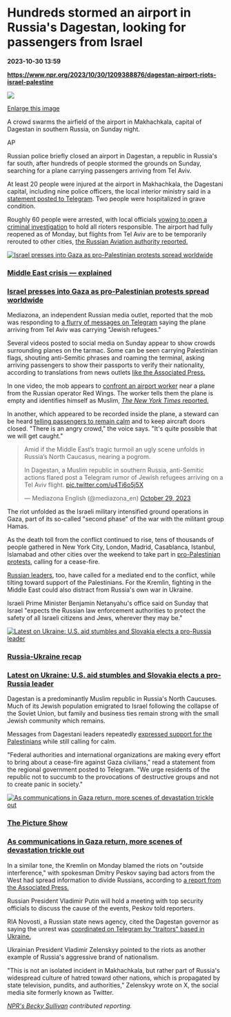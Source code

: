 # Hundreds stormed an airport in Russia's Dagestan, looking for passengers from Israel

**2023-10-30 13:59**

**https://www.npr.org/2023/10/30/1209388876/dagestan-airport-riots-israel-palestine**

 ![](https://media.npr.org/assets/img/2023/10/30/ap23302784386417-679fc49537add33a61921212a488e8744989be86-s1100-c50.jpg) 

[Enlarge this image](https://media.npr.org/assets/img/2023/10/30/ap23302784386417-679fc49537add33a61921212a488e8744989be86-s1200.jpg)

A crowd swarms the airfield of the airport in Makhachkala, capital of Dagestan in southern Russia, on Sunday night.

AP

Russian police briefly closed an airport in Dagestan, a republic in Russia's far south, after hundreds of people stormed the grounds on Sunday, searching for a plane carrying passengers arriving from Tel Aviv.

At least 20 people were injured at the airport in Makhachkala, the Dagestani capital, including nine police officers, the local interior ministry said in a [statement posted to Telegram](https://t.me/gumvdskfo/3303). Two people were hospitalized in grave condition.

Roughly 60 people were arrested, with local officials [vowing to open a criminal investigation](https://t.me/gumvdskfo/3302) to hold all rioters responsible. The airport had fully reopened as of Monday, but flights from Tel Aviv are to be temporarily rerouted to other cities, [the Russian Aviation authority reported.](https://favt.gov.ru/novosti-novosti/?id=10496)

[![Israel presses into Gaza as pro-Palestinian protests spread worldwide](https://media.npr.org/assets/img/2023/10/30/gettyimages-1753049070_sq-02c8cec476947d87d4521aa744acc8e03e971389-s100-c15.jpg)](https://www.npr.org/2023/10/30/1209380561/israel-presses-into-gaza-as-pro-palestinian-protests-spread-worldwide)

### [Middle East crisis — explained](https://www.npr.org/series/1205445976/middle-east-crisis)

### [Israel presses into Gaza as pro-Palestinian protests spread worldwide](https://www.npr.org/2023/10/30/1209380561/israel-presses-into-gaza-as-pro-palestinian-protests-spread-worldwide)

Mediazona, an independent Russian media outlet, reported that the mob was responding to [a flurry of messages on Telegram](https://twitter.com/mediazona_en/status/1718690799674646819) saying the plane arriving from Tel Aviv was carrying "Jewish refugees."

Several videos posted to social media on Sunday appear to show crowds surrounding planes on the tarmac. Some can be seen carrying Palestinian flags, shouting anti-Semitic phrases and roaming the terminal, asking arriving passengers to show their passports to verify their nationality, according to translations from news outlets [like the Associated Press.](https://apnews.com/article/russia-dagestan-tel-aviv-flight-airport-makhachkala-fa06b16131ed41c0c789981cdcaac84f)

In one video, the mob appears to [confront an airport worker](https://twitter.com/visegrad24/status/1718698752158888122) near a plane from the Russian operator Red Wings. The worker tells them the plane is empty and identifies himself as Muslim, [_The New York Times_ reported.](https://www.nytimes.com/live/2023/10/30/world/israel-hamas-war-gaza-news)

In another, which appeared to be recorded inside the plane, a steward can be heard [telling passengers to remain calm](https://t.me/ostorozhno_novosti/20844) and to keep aircraft doors closed. "There is an angry crowd," the voice says. "It's quite possible that we will get caught."

> Amid if the Middle East’s tragic turmoil an ugly scene unfolds in Russia’s North Caucasus, nearing a pogrom.  
>   
> In Dagestan, a Muslim republic in southern Russia, anti-Semitic actions flared post a Telegram rumor of Jewish refugees arriving on a Tel Aviv flight. [pic.twitter.com/u4Ti6o5j5X](https://t.co/u4Ti6o5j5X)
> 
> — Mediazona English (@mediazona\_en) [October 29, 2023](https://twitter.com/mediazona_en/status/1718690799674646819?ref_src=twsrc%5Etfw)

The riot unfolded as the Israeli military intensified ground operations in Gaza, part of its so-called "second phase" of the war with the militant group Hamas.

As the death toll from the conflict continued to rise, tens of thousands of people gathered in New York City, London, Madrid, Casablanca, Istanbul, Islamabad and other cities over the weekend to take part in [pro-Palestinian protests](https://www.npr.org/2023/10/30/1209380561/israel-presses-into-gaza-as-pro-palestinian-protests-spread-worldwide), calling for a cease-fire.

[Russian leaders](https://apnews.com/article/russia-israel-hamas-putin-palestinians-mideast-efa2b7f3765aadbf6934839ea5fcd16b), too, have called for a mediated end to the conflict, while tilting toward support of the Palestinians. For the Kremlin, fighting in the Middle East could also distract from Russia's own war in Ukraine.

Israeli Prime Minister Benjamin Netanyahu's office said on Sunday that Israel "expects the Russian law enforcement authorities to protect the safety of all Israeli citizens and Jews, wherever they may be."

[![Latest on Ukraine: U.S. aid stumbles and Slovakia elects a pro-Russia leader](https://media.npr.org/assets/img/2023/10/02/ap23275472514813_sq-2144259169221067a9671e83d224f42887a520f6-s100-c15.jpg)](https://www.npr.org/2023/10/02/1202278461/russia-ukraine-war-news)

### [Russia-Ukraine recap](https://www.npr.org/series/1084620843/russia-ukraine-recap)

### [Latest on Ukraine: U.S. aid stumbles and Slovakia elects a pro-Russia leader](https://www.npr.org/2023/10/02/1202278461/russia-ukraine-war-news)

Dagestan is a predominantly Muslim republic in Russia's North Caucuses. Much of its Jewish population emigrated to Israel following the collapse of the Soviet Union, but family and business ties remain strong with the small Jewish community which remains.

Messages from Dagestani leaders repeatedly [expressed support for the Palestinians](https://t.me/pravitelstvord/12942) while still calling for calm.

"Federal authorities and international organizations are making every effort to bring about a cease-fire against Gaza civilians," read a statement from the regional government posted to Telegram. "We urge residents of the republic not to succumb to the provocations of destructive groups and not to create panic in society."

[![As communications in Gaza return, more scenes of devastation trickle out](https://media.npr.org/assets/img/2023/10/29/gettyimages-1752139716_sq-9d786ae901d409891e5008fb40144ed47274b122-s100-c15.jpg)](https://www.npr.org/sections/pictureshow/2023/10/29/1209322188/photos-communications-gaza-return-more-devastation)

### [The Picture Show](https://www.npr.org/sections/pictureshow/)

### [As communications in Gaza return, more scenes of devastation trickle out](https://www.npr.org/sections/pictureshow/2023/10/29/1209322188/photos-communications-gaza-return-more-devastation)

In a similar tone, the Kremlin on Monday blamed the riots on "outside interference," with spokesman Dmitry Peskov saying bad actors from the West had spread information to divide Russians, according to [a report from the Associated Press.](https://apnews.com/article/russia-dagestan-tel-aviv-flight-airport-makhachkala-fa06b16131ed41c0c789981cdcaac84f)

Russian President Vladimir Putin will hold a meeting with top security officials to discuss the cause of the events, Peskov told reporters.

RIA Novosti, a Russian state news agency, cited the Dagestan governor as saying the unrest was [coordinated on Telegram by "traitors" based in Ukraine.](https://ria.ru/20231030/makhachkala-1906221833.html)

Ukrainian President Vladimir Zelenskyy pointed to the riots as another example of Russia's aggressive brand of nationalism.

"This is not an isolated incident in Makhachkala, but rather part of Russia's widespread culture of hatred toward other nations, which is propagated by state television, pundits, and authorities," Zelenskyy wrote on X, the social media site formerly known as Twitter.

[_NPR's Becky Sullivan_](https://www.npr.org/people/348743421/becky-sullivan) _contributed reporting._